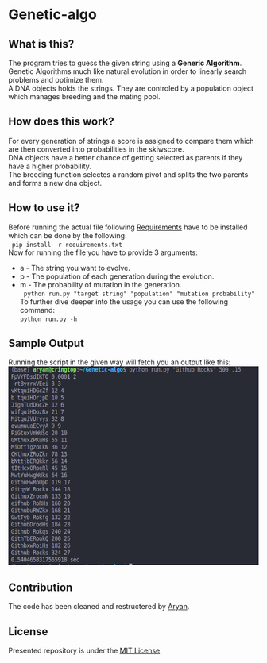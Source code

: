 # Genetic-algo

## What is this?
The program tries to guess the given string using a <b>Generic Algorithm</b>.<br>
Genetic Algorithms much like natural evolution in order to linearly search problems and optimize them.  
A DNA objects holds the strings. They are controled by a population object which manages breeding and the mating pool.

## How does this work?
For every generation of strings a score is assigned to compare them which are then converted into probabilities in the skiwscore.<br>
DNA objects have a better chance of getting selected as parents if they have a higher probability.<br>
The breeding function selectes a random pivot and splits the two parents and forms a new dna object.

## How to use it?
Before running the actual file following [Requirements](requirements.txt) have to be installed which can be done by the following:<br>
` pip install -r requirements.txt`<br>
Now for running the file you have to provide 3 arguments:<br>
- a - The string you want to evolve.
- p - The population of each generation during the evolution.
- m - The probability of mutation in the generation.<br>
` python run.py "target string" "population" "mutation probability"`<br>
To further dive deeper into the usage you can use the following command:<br>
`python run.py -h`

## Sample Output
Running the script in the given way will fetch you an output like this:<br>
<img src="assets/output.png" height="400px">

## Contribution
The code has been cleaned and restructered by [Aryan](https://github.com/aryankargwal).

## License
Presented repository is under the [MIT License](LICENSE)
